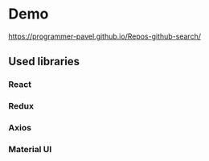 # Demo

https://programmer-pavel.github.io/Repos-github-search/

## Used libraries

### React ###
### Redux ###
### Axios ###
### Material UI ###
